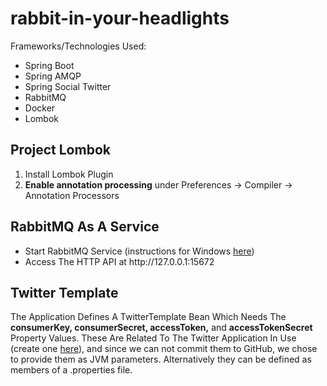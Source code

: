 <h1>rabbit-in-your-headlights</h1>
<p>Frameworks/Technologies Used:</p>
<ul>
  <li>Spring Boot</li>
  <li>Spring AMQP</li>
  <li>Spring Social Twitter</li>
  <li>RabbitMQ</li>
  <li>Docker</li>
  <li>Lombok</li>
</ul>
<h2>Project Lombok</h2>
<ol>
  <li>Install Lombok Plugin</li>
  <li><strong>Enable annotation processing</strong> under Preferences -> Compiler -> Annotation Processors</li>
</ol>
<h2>RabbitMQ As A Service</h2>
<ul>
  <li>Start RabbitMQ Service (instructions for Windows <a href="https://www.rabbitmq.com/install-windows.html">here</a>)</li>
  <li>Access The HTTP API at http://127.0.0.1:15672</li>
</ul>
<h2>Twitter Template</h2>
The Application Defines A TwitterTemplate Bean Which Needs The <b>consumerKey, consumerSecret, accessToken,</b> and <b>accessTokenSecret</b> Property Values. These Are Related To The Twitter Application In Use (create one <a href="https://apps.twitter.com">here</a>), and since we can not commit them to GitHub, we chose to provide them as JVM parameters. Alternatively they can be defined as members of a .properties file.
